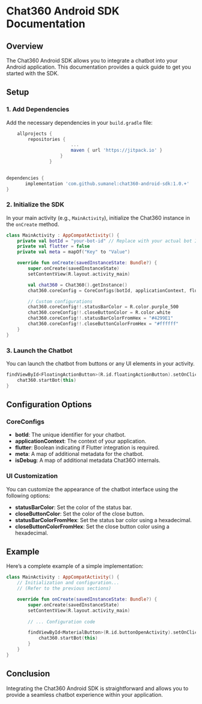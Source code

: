 # Chat360 Android SDK Documentation

## Overview
The Chat360 Android SDK allows you to integrate a chatbot into your Android application. This documentation provides a quick guide to get you started with the SDK.


## Setup

### 1. Add Dependencies
Add the necessary dependencies in your `build.gradle` file:

```groovy 
    allprojects {
	    repositories {
	                    ...
		                maven { url 'https://jitpack.io' }   
                    }
                }
                     
```

```groovy
dependencies {
       implementation 'com.github.sumanel:chat360-android-sdk:1.0.+'
}
```

### 2. Initialize the SDK
In your main activity (e.g., `MainActivity`), initialize the Chat360 instance in the `onCreate` method.

```kotlin
class MainActivity : AppCompatActivity() {
    private val botId = "your-bot-id" // Replace with your actual bot ID
    private val flutter = false
    private val meta = mapOf("Key" to "Value")

    override fun onCreate(savedInstanceState: Bundle?) {
        super.onCreate(savedInstanceState)
        setContentView(R.layout.activity_main)

        val chat360 = Chat360().getInstance()
        chat360.coreConfig = CoreConfigs(botId, applicationContext, flutter, meta, false)

        // Custom configurations
        chat360.coreConfig!!.statusBarColor = R.color.purple_500
        chat360.coreConfig!!.closeButtonColor = R.color.white
        chat360.coreConfig!!.statusBarColorFromHex = "#4299E1"
        chat360.coreConfig!!.closeButtonColorFromHex = "#ffffff"
    }
}
```

### 3. Launch the Chatbot
You can launch the chatbot from buttons or any UI elements in your activity.

```kotlin
findViewById<FloatingActionButton>(R.id.floatingActionButton).setOnClickListener {
    chat360.startBot(this)
}
```

## Configuration Options

### CoreConfigs
- **botId**: The unique identifier for your chatbot.
- **applicationContext**: The context of your application.
- **flutter**: Boolean indicating if Flutter integration is required.
- **meta**: A map of additional metadata for the chatbot.
- **isDebug**: A map of additional metadata Chat36O internals.


### UI Customization
You can customize the appearance of the chatbot interface using the following options:

- **statusBarColor**: Set the color of the status bar.
- **closeButtonColor**: Set the color of the close button.
- **statusBarColorFromHex**: Set the status bar color using a hexadecimal.
- **closeButtonColorFromHex**: Set the close button color using a hexadecimal.

## Example
Here’s a complete example of a simple implementation:

```kotlin
class MainActivity : AppCompatActivity() {
    // Initialization and configuration...
    // (Refer to the previous sections)

    override fun onCreate(savedInstanceState: Bundle?) {
        super.onCreate(savedInstanceState)
        setContentView(R.layout.activity_main)
        
        // ... Configuration code

        findViewById<MaterialButton>(R.id.buttonOpenActivity).setOnClickListener {
            chat360.startBot(this)
        }
    }
}
```

## Conclusion
Integrating the Chat360 Android SDK is straightforward and allows you to provide a seamless chatbot experience within your application.
